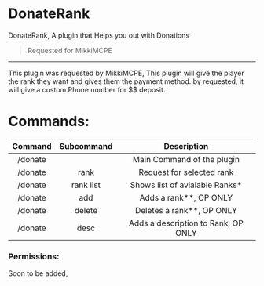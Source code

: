 # DonateRank
DonateRank, A plugin that Helps you out with Donations

> Requested for MikkiMCPE

-------------
This plugin was requested by MikkiMCPE,
This plugin will give the player the rank they want
and gives them the payment method. by requested, it will give 
a custom Phone number for $$ deposit.

# Commands:
| Command | Subcommand | Description |
| :---: | :---: | :---: |
| /donate | | Main Command of the plugin |
| /donate | rank <Rank> | Request for selected rank |
| /donate | rank list | Shows list of avialable Ranks* |
| /donate | add <rank> | Adds a rank**, OP ONLY |
| /donate | delete <rank> | Deletes a rank**, OP ONLY |
| /donate | desc <rank> | Adds a description to Rank, OP ONLY |

### Permissions:
Soon to be added,
